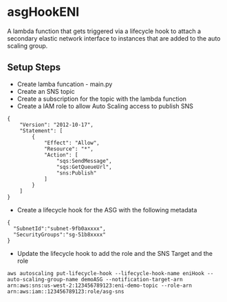 # asgHookENI

A lambda function that gets triggered via a lifecycle hook to attach a secondary elastic network interface to instances that are added to the auto scaling group.


## Setup Steps

* Create lamba funcation - main.py
* Create an SNS topic
* Create a subscription for the topic with the lambda function
* Create a IAM role to allow Auto Scaling access to publish SNS

```
{
    "Version": "2012-10-17",
    "Statement": [
        {
            "Effect": "Allow",
            "Resource": "*",
            "Action": [
                "sqs:SendMessage",
                "sqs:GetQueueUrl",
                "sns:Publish"
            ]
        }
    ]
}

```
* Create a lifecycle hook for the ASG with the following metadata

```
{
  "SubnetId":"subnet-9fb0axxxx",
  "SecurityGroups":"sg-51b8xxxx"
}

```

* Update the lifecycle hook to add the role and the SNS Target and the role

``` 
aws autoscaling put-lifecycle-hook --lifecycle-hook-name eniHook --auto-scaling-group-name demoASG --notification-target-arn arn:aws:sns:us-west-2:123456789123:eni-demo-topic --role-arn arn:aws:iam::123456789123:role/asg-sns

```

